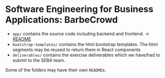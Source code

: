 # Software Engineering for Business Applications: BarbeCrowd


- ``app/`` contains the source code including backend and frontend. &rarr; [README](app/README.md)
- ``bootstrap-templates/`` contains the html bootstrap templates. The html segments may be reused to return them in React components
- ``deliverables/`` contains the exercise deliverables which we have/had to submit to the SEBA team.

Some of the folders may have their own ``README``s.
